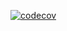 [![codecov](https://codecov.io/gh/jaxonetic-github/NativeResources/branch/main/graph/badge.svg?token=G8TY9PSGC3)](https://codecov.io/gh/jaxonetic-github/NativeResources)
